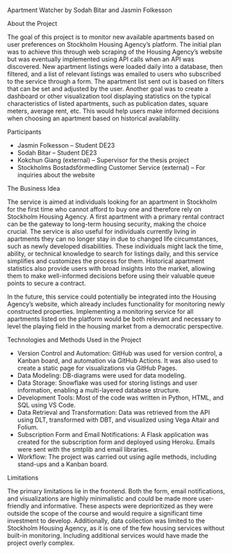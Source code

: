 Apartment Watcher
by Sodah Bitar and Jasmin Folkesson

About the Project

The goal of this project is to monitor new available apartments based on user preferences on Stockholm Housing Agency’s platform. The initial plan was to achieve this through web scraping of the Housing Agency’s website but was eventually implemented using API calls when an API was discovered. New apartment listings were loaded daily into a database, then filtered, and a list of relevant listings was emailed to users who subscribed to the service through a form. The apartment list sent out is based on filters that can be set and adjusted by the user. Another goal was to create a dashboard or other visualization tool displaying statistics on the typical characteristics of listed apartments, such as publication dates, square meters, average rent, etc. This would help users make informed decisions when choosing an apartment based on historical availability.

Participants
- Jasmin Folkesson – Student DE23
- Sodah Bitar – Student DE23
- Kokchun Giang (external) – Supervisor for the thesis project
- Stockholms Bostadsförmedling Customer Service (external) – For inquiries about the website

The Business Idea

The service is aimed at individuals looking for an apartment in Stockholm for the first time who cannot afford to buy one and therefore rely on Stockholm Housing Agency. A first apartment with a primary rental contract can be the gateway to long-term housing security, making the choice crucial. The service is also useful for individuals currently living in apartments they can no longer stay in due to changed life circumstances, such as newly developed disabilities. These individuals might lack the time, ability, or technical knowledge to search for listings daily, and this service simplifies and customizes the process for them. Historical apartment statistics also provide users with broad insights into the market, allowing them to make well-informed decisions before using their valuable queue points to secure a contract.

In the future, this service could potentially be integrated into the Housing Agency’s website, which already includes functionality for monitoring newly constructed properties. Implementing a monitoring service for all apartments listed on the platform would be both relevant and necessary to level the playing field in the housing market from a democratic perspective.

Technologies and Methods Used in the Project
- Version Control and Automation: GitHub was used for version control, a Kanban board, and automation via GitHub Actions. It was also used to create a static page for visualizations via GitHub Pages.
- Data Modeling: DB-diagrams were used for data modeling.
- Data Storage: Snowflake was used for storing listings and user information, enabling a multi-layered database structure.
- Development Tools: Most of the code was written in Python, HTML, and SQL using VS Code.
- Data Retrieval and Transformation: Data was retrieved from the API using DLT, transformed with DBT, and visualized using Vega Altair and Folium.
- Subscription Form and Email Notifications: A Flask application was created for the subscription form and deployed using Heroku. Emails were sent with the smtplib and email libraries.
- Workflow: The project was carried out using agile methods, including stand-ups and a Kanban board.

Limitations

The primary limitations lie in the frontend. Both the form, email notifications, and visualizations are highly minimalistic and could be made more user-friendly and informative. These aspects were deprioritized as they were outside the scope of the course and would require a significant time investment to develop. Additionally, data collection was limited to the Stockholm Housing Agency, as it is one of the few housing services without built-in monitoring. Including additional services would have made the project overly complex.


